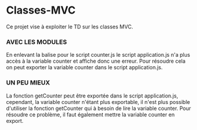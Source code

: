 # Classes-MVC

Ce projet vise à exploiter le TD sur les classes MVC.

### AVEC LES MODULES

En enlevant la balise pour le script counter.js le script application.js n'a plus accès à la variable counter et affiche donc une erreur. Pour résoudre cela on peut exporter la variable counter dans le script application.js.

### UN PEU MIEUX

La fonction getCounter peut être exportée dans le script application.js, cependant, la variable counter n'étant plus exportable, il n'est plus possible d'utiliser la fonction getCounter qui à besoin de lire la variable counter. Pour résoudre ce problème, il faut également mettre la variable counter en export.
